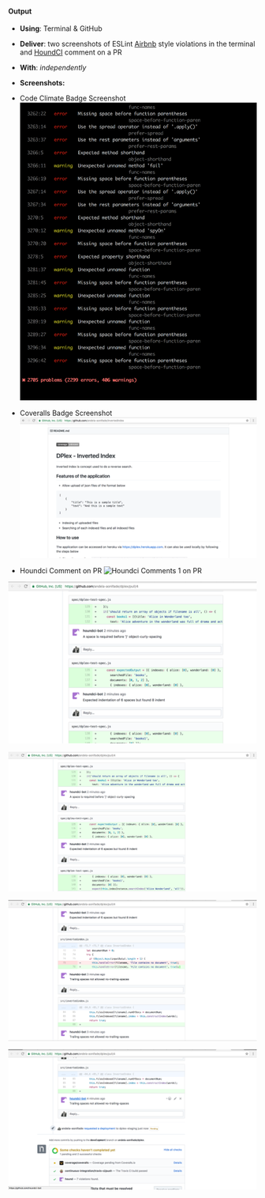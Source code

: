 #### Output
- **Using**: Terminal & GitHub
- **Deliver**: two screenshots of ESLint [Airbnb](https://github.com/airbnb/javascript)  style violations in the terminal and [HoundCI](https://houndci.com/) comment on a PR
- **With**: *independently*

- **Screenshots:**
- Code Climate Badge Screenshot
![Anu's Screenshot eslint style violations](Eslint_Style_Screenshot.png)

- Coveralls Badge Screenshot
![Anu's Screenshot for Coveralls](Coveralls_Screenshot.png)

- Houndci Comment on PR
![Houndci Comments 1 on PR](houndci_1.png)

![Houndci Comments 2 on PR](houndci_2.png)

![Houndci Comments 3 on PR](houndci_3.png)

![Houndci Comments 4 on PR](houndci_4.png)

![Houndci Comments 5 on PR](houndci_5.png)
